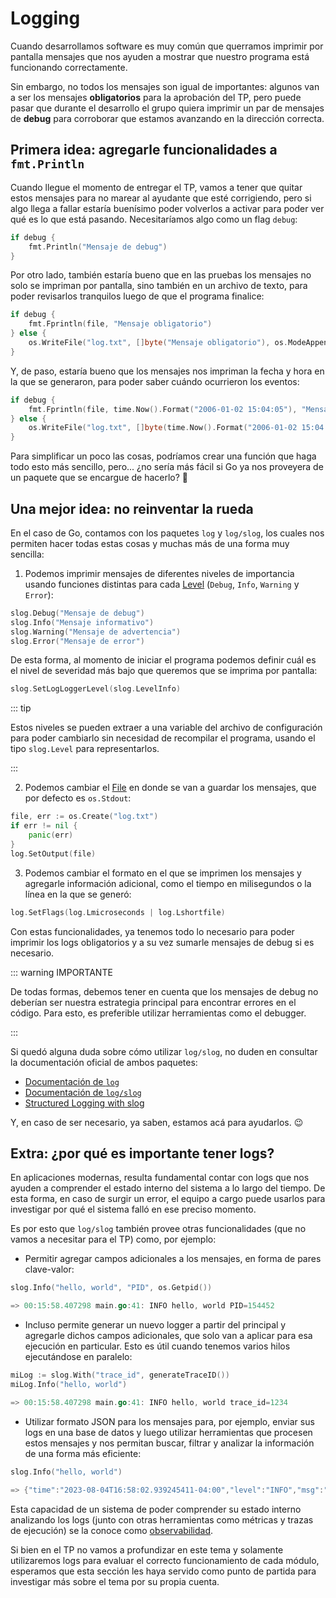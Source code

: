 # Logging

Cuando desarrollamos software es muy común que querramos imprimir por pantalla
mensajes que nos ayuden a mostrar que nuestro programa está funcionando
correctamente.

Sin embargo, no todos los mensajes son igual de importantes: algunos van a ser
los mensajes **obligatorios** para la aprobación del TP, pero puede pasar que
durante el desarrollo el grupo quiera imprimir un par de mensajes de
**debug** para corroborar que estamos avanzando en la dirección correcta.

## Primera idea: agregarle funcionalidades a `fmt.Println`

Cuando llegue el momento de entregar el TP, vamos a tener que quitar estos
mensajes para no marear al ayudante que esté corrigiendo, pero si algo llega a
fallar estaría buenísimo poder volverlos a activar para poder ver qué es lo que
está pasando. Necesitaríamos algo como un flag `debug`:

```go
if debug {
    fmt.Println("Mensaje de debug")
}
```

Por otro lado, también estaría bueno que en las pruebas los mensajes no solo se
impriman por pantalla, sino también en un archivo de texto, para poder
revisarlos tranquilos luego de que el programa finalice:

```go
if debug {
    fmt.Fprintln(file, "Mensaje obligatorio")
} else {
    os.WriteFile("log.txt", []byte("Mensaje obligatorio"), os.ModeAppend)
}
```

Y, de paso, estaría bueno que los mensajes nos impriman la fecha y hora en la
que se generaron, para poder saber cuándo ocurrieron los eventos:

```go
if debug {
    fmt.Fprintln(file, time.Now().Format("2006-01-02 15:04:05"), "Mensaje obligatorio")
} else {
    os.WriteFile("log.txt", []byte(time.Now().Format("2006-01-02 15:04:05") + " Mensaje obligatorio"), os.ModeAppend)
}
```

Para simplificar un poco las cosas, podríamos crear una función que haga todo
esto más sencillo, pero... ¿no sería más fácil si Go ya nos proveyera de un
paquete que se encargue de hacerlo? :thinking:

## Una mejor idea: no reinventar la rueda

En el caso de Go, contamos con los paquetes `log` y `log/slog`, los cuales nos
permiten hacer todas estas cosas y muchas más de una forma muy sencilla:

1. Podemos imprimir mensajes de diferentes niveles de importancia usando
   funciones distintas para cada [Level] (`Debug`, `Info`, `Warning` y `Error`):

```go
slog.Debug("Mensaje de debug")
slog.Info("Mensaje informativo")
slog.Warning("Mensaje de advertencia")
slog.Error("Mensaje de error")
```

[Level]: https://pkg.go.dev/log/slog#Level

De esta forma, al momento de iniciar el programa podemos definir cuál es el
nivel de severidad más bajo que queremos que se imprima por pantalla:

```go
slog.SetLogLoggerLevel(slog.LevelInfo)
```

::: tip

Estos niveles se pueden extraer a una variable del archivo de configuración para
poder cambiarlo sin necesidad de recompilar el programa, usando el tipo
`slog.Level` para representarlos.

:::

2. Podemos cambiar el [File] en donde se van a guardar los mensajes, que
   por defecto es `os.Stdout`:

```go
file, err := os.Create("log.txt")
if err != nil {
    panic(err)
}
log.SetOutput(file)
```

[File]: https://pkg.go.dev/os#File

3. Podemos cambiar el formato en el que se imprimen los mensajes y agregarle
   información adicional, como el tiempo en milisegundos o la línea en la que se
   generó:

```go
log.SetFlags(log.Lmicroseconds | log.Lshortfile)
```

Con estas funcionalidades, ya tenemos todo lo necesario para poder imprimir los
logs obligatorios y a su vez sumarle mensajes de debug si es necesario.

::: warning IMPORTANTE

De todas formas, debemos tener en cuenta que los mensajes de debug no deberían
ser nuestra estrategia principal para encontrar errores en el código. Para esto,
es preferible utilizar herramientas como el debugger.

:::

Si quedó alguna duda sobre cómo utilizar `log/slog`, no duden en consultar la
documentación oficial de ambos paquetes:

- [Documentación de `log`](https://pkg.go.dev/log)
- [Documentación de `log/slog`](https://pkg.go.dev/log/slog)
- [Structured Logging with slog](https://go.dev/blog/slog)

Y, en caso de ser necesario, ya saben, estamos acá para ayudarlos. :wink:

## Extra: ¿por qué es importante tener logs?

En aplicaciones modernas, resulta fundamental contar con logs que nos ayuden a
comprender el estado interno del sistema a lo largo del tiempo. De esta forma,
en caso de surgir un error, el equipo a cargo puede usarlos para investigar por
qué el sistema falló en ese preciso momento.

Es por esto que `log/slog` también provee otras funcionalidades (que no vamos a
necesitar para el TP) como, por ejemplo:

- Permitir agregar campos adicionales a los mensajes, en forma de pares
  clave-valor:

```go
slog.Info("hello, world", "PID", os.Getpid())

=> 00:15:58.407298 main.go:41: INFO hello, world PID=154452
```

- Incluso permite generar un nuevo logger a partir del principal y agregarle
  dichos campos adicionales, que solo van a aplicar para esa ejecución en
  particular. Esto es útil cuando tenemos varios hilos ejecutándose en paralelo:

```go
miLog := slog.With("trace_id", generateTraceID())
miLog.Info("hello, world")

=> 00:15:58.407298 main.go:41: INFO hello, world trace_id=1234
```

- Utilizar formato JSON para los mensajes para, por ejemplo, enviar sus logs en
una base de datos y luego utilizar herramientas que procesen estos mensajes y
nos permitan buscar, filtrar y analizar la información de una forma más
eficiente:

```go
slog.Info("hello, world")

=> {"time":"2023-08-04T16:58:02.939245411-04:00","level":"INFO","msg":"hello, world"}
```

Esta capacidad de un sistema de poder comprender su estado interno analizando
los logs (junto con otras herramientas como métricas y trazas de ejecución) se
la conoce como [observabilidad].

Si bien en el TP no vamos a profundizar en este tema y solamente utilizaremos
logs para evaluar el correcto funcionamiento de cada módulo, esperamos que esta
sección les haya servido como punto de partida para investigar más sobre el tema
por su propia cuenta.

[observabilidad]: https://www.elastic.co/es/what-is/observability

